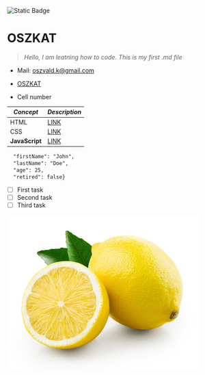 ![Static Badge](https://img.shields.io/badge/build-Version_1.0.0-%23FFFF00)



# OSZKAT
<base target="_blank">

>*Hello, I am leatning how to code. This is my first .md file*

* Mail: oszvald.k@gmail.com

* [OSZKAT](https://github.com/OSZKAT)
* Cell number

| ***Concept***      | ***Description***                                |
|--------------------|--------------------------------------------------|
| HTML               | [LINK](https://hu.wikipedia.org/wiki/HTML)       |
| CSS                | [LINK](https://hu.wikipedia.org/wiki/CSS)        |
| **JavaScript**     | [LINK](https://hu.wikipedia.org/wiki/JavaScript) |

```JSON{
  "firstName": "John",
  "lastName": "Doe",
  "age": 25,
  "retired": false}
```

- [ ] First task
- [ ] Second task
- [ ] Third task

![Alt text](360_F_255397744_rwNCund3WjKsrsv6yKKpK8tzmJ8sYRnF.jpg)




